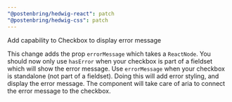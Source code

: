 ```yaml
---
"@postenbring/hedwig-react": patch
"@postenbring/hedwig-css": patch
---
```


Add capability to Checkbox to display error message

This change adds the prop `errorMessage` which takes a `ReactNode`.
You should now only use `hasError` when your checkbox is part of a fieldset which will show the error message.
Use `errorMessage` when your checkbox is standalone (not part of a fieldset). Doing this will add error styling,
and display the error message. The component will take care of aria to connect the error message to the checkbox.
